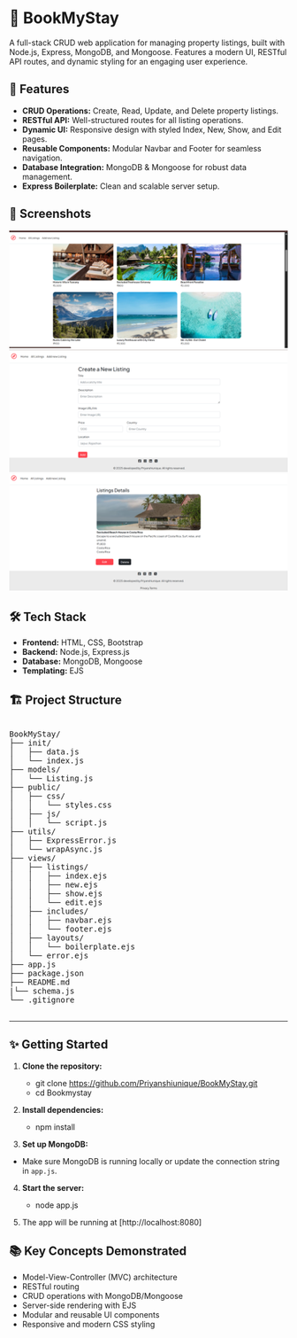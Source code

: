 # 🏡 BookMyStay

A full-stack CRUD web application for managing property listings, built with Node.js, Express, MongoDB, and Mongoose. Features a modern UI, RESTful API routes, and dynamic styling for an engaging user experience.

## 🚀 Features

- **CRUD Operations:** Create, Read, Update, and Delete property listings.
- **RESTful API:** Well-structured routes for all listing operations.
- **Dynamic UI:** Responsive design with styled Index, New, Show, and Edit pages.
- **Reusable Components:** Modular Navbar and Footer for seamless navigation.
- **Database Integration:** MongoDB & Mongoose for robust data management.
- **Express Boilerplate:** Clean and scalable server setup.

## 📸 Screenshots

![alt text](image-3.png)
<br>
![alt text](image-1.png)
<br>
![alt text](image-2.png)
<br>



## 🛠️ Tech Stack

- **Frontend:** HTML, CSS, Bootstrap
- **Backend:** Node.js, Express.js
- **Database:** MongoDB, Mongoose
- **Templating:** EJS

## 🏗️ Project Structure

<pre>  
BookMyStay/
├── init/
│   ├── data.js
│   └── index.js
├── models/
│   └── Listing.js
├── public/
│   ├── css/
│   │   └── styles.css
│   ├── js/
│   │   └── script.js
├── utils/
│   ├── ExpressError.js
│   └── wrapAsync.js
├── views/
│   ├── listings/
│   │   ├── index.ejs
│   │   ├── new.ejs
│   │   ├── show.ejs
│   │   └── edit.ejs
│   ├── includes/
│   │   ├── navbar.ejs
│   │   └── footer.ejs
│   ├── layouts/
│   │   └── boilerplate.ejs
│   └── error.ejs
├── app.js
├── package.json
├── README.md
|└── schema.js
└── .gitignore   
 </pre>


***

## ✨ Getting Started

1. **Clone the repository:**
    - git clone https://github.com/Priyanshiunique/BookMyStay.git
    - cd Bookmystay


2. **Install dependencies:**
    - npm install


3. **Set up MongoDB:**
- Make sure MongoDB is running locally or update the connection string in `app.js`.

4. **Start the server:**
    - node app.js

5. The app will be running at [http://localhost:8080]

## 📚 Key Concepts Demonstrated

- Model-View-Controller (MVC) architecture
- RESTful routing
- CRUD operations with MongoDB/Mongoose
- Server-side rendering with EJS
- Modular and reusable UI components
- Responsive and modern CSS styling


